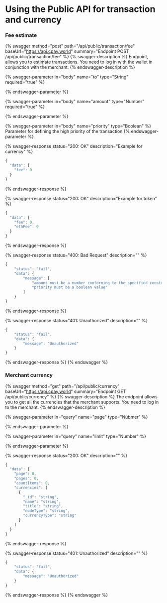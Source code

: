 # Using the Public API for transaction and currency

### Fee estimate

{% swagger method="post" path="/api/public/transaction/fee" baseUrl="https://api.cpay.world" summary="Endpoint POST /api/public/transaction/fee" %}
{% swagger-description %}
Endpoint, allows you to estimate transactions. You need to log in with the wallet in conjunction with the merchant.
{% endswagger-description %}

{% swagger-parameter in="body" name="to" type="String" required="true" %}

{% endswagger-parameter %}

{% swagger-parameter in="body" name="amount" type="Number" required="true" %}

{% endswagger-parameter %}

{% swagger-parameter in="body" name="priority" type="Boolean" %}
Parameter for defining the high priority of the transaction
{% endswagger-parameter %}

{% swagger-response status="200: OK" description="Example for currency" %}
```javascript
{
  "data": {
    "fee": 0
  }
}
```
{% endswagger-response %}

{% swagger-response status="200: OK" description="Example for token" %}
```javascript
{
  "data": {
    "fee": 0,
    "ethFee": 0
  }
}
```
{% endswagger-response %}

{% swagger-response status="400: Bad Request" description="" %}
```javascript
{
    "status": "fail",
    "data": {
        "message": [
            "amount must be a number conforming to the specified constraints",
            "priority must be a boolean value"
        ]
    }
}
```
{% endswagger-response %}

{% swagger-response status="401: Unauthorized" description="" %}
```javascript
{
    "status": "fail",
    "data": {
        "message": "Unauthorized"
    }
}
```
{% endswagger-response %}
{% endswagger %}

### Merchant currency

{% swagger method="get" path="/api/public/currency" baseUrl="https://api.cpay.world" summary="Endpoint GET /api/public/currency" %}
{% swagger-description %}
The endpoint allows you to get all the currencies that the merchant supports. You need to log in to the merchant.
{% endswagger-description %}

{% swagger-parameter in="query" name="page" type="Nubmer" %}

{% endswagger-parameter %}

{% swagger-parameter in="query" name="limit" type="Number" %}

{% endswagger-parameter %}

{% swagger-response status="200: OK" description="" %}
```javascript
{
  "data": {
    "page": 0,
    "pages": 0,
    "countItems": 0,
    "currencies": [
      {
        "_id": "string",
        "name": "string",
        "title": "string",
        "nodeType": "string",
        "currencyType": "string"
      }
    ]
  }
}
```
{% endswagger-response %}

{% swagger-response status="401: Unauthorized" description="" %}
```javascript
{
    "status": "fail",
    "data": {
        "message": "Unauthorized"
    }
}
```
{% endswagger-response %}
{% endswagger %}
